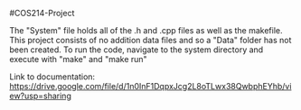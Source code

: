 #COS214-Project

The "System" file holds all of the .h and .cpp files as well as the makefile.
This project consists of no addition data files and so a "Data" folder has not been created. 
To run the code, navigate to the system directory and execute with "make" and "make run"

Link to documentation: https://drive.google.com/file/d/1n0InF1DqpxJcg2L8oTLwx38QwbphEYhb/view?usp=sharing